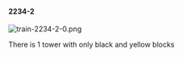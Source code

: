 #### 2234-2
![train-2234-2-0.png](https://github.com/lil-lab/nlvr/raw/master/nlvr/train/images/28/train-2234-2-0.png "train-2234-2-0.png")

There is 1 tower with only black and yellow blocks